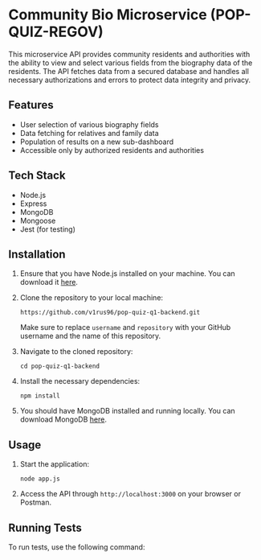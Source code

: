 # Community Bio Microservice (POP-QUIZ-REGOV)

This microservice API provides community residents and authorities with the ability to view and select various fields from the biography data of the residents. The API fetches data from a secured database and handles all necessary authorizations and errors to protect data integrity and privacy.

## Features

- User selection of various biography fields
- Data fetching for relatives and family data
- Population of results on a new sub-dashboard
- Accessible only by authorized residents and authorities

## Tech Stack

- Node.js
- Express
- MongoDB
- Mongoose
- Jest (for testing)

## Installation

1. Ensure that you have Node.js installed on your machine. You can download it [here](https://nodejs.org/en/download/).

2. Clone the repository to your local machine:
    ```
    https://github.com/v1rus96/pop-quiz-q1-backend.git
    ```
    Make sure to replace `username` and `repository` with your GitHub username and the name of this repository.

3. Navigate to the cloned repository:
    ```
    cd pop-quiz-q1-backend
    ```

4. Install the necessary dependencies:
    ```
    npm install
    ```

5. You should have MongoDB installed and running locally. You can download MongoDB [here](https://www.mongodb.com/try/download/community).

## Usage

1. Start the application:
    ```
    node app.js
    ```

2. Access the API through `http://localhost:3000` on your browser or Postman.

## Running Tests

To run tests, use the following command:
